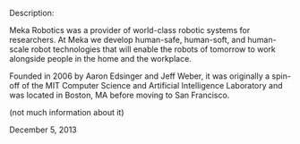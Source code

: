 Description:

Meka Robotics was a provider of world-class robotic systems for researchers. At Meka we develop human-safe, human-soft, and human-scale robot technologies that will enable the robots of tomorrow to work alongside people in the home and the workplace.

Founded in 2006 by Aaron Edsinger and Jeff Weber, it was originally a spin-off of the MIT Computer Science and Artificial Intelligence Laboratory and was located in Boston, MA before moving to San Francisco.

(not much information about it)

December 5, 2013